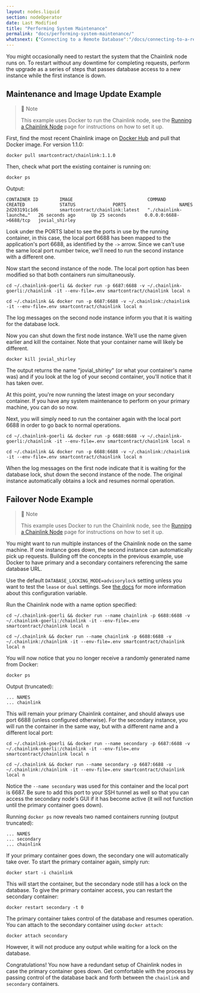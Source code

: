 ```yaml
---
layout: nodes.liquid
section: nodeOperator
date: Last Modified
title: "Performing System Maintenance"
permalink: "docs/performing-system-maintenance/"
whatsnext: {"Connecting to a Remote Database":"/docs/connecting-to-a-remote-database/"}
---
```


You might occasionally need to restart the system that the Chainlink node runs on. To restart without any downtime for completing requests, perform the upgrade as a series of steps that passes database access to a new instance while the first instance is down.

## Maintenance and Image Update Example

> 📘 Note
>
> This example uses Docker to run the Chainlink node, see the [Running a Chainlink Node](../running-a-chainlink-node/) page for instructions on how to set it up.

First, find the most recent Chainlink image on [Docker Hub](https://hub.docker.com/r/smartcontract/chainlink/) and pull that Docker image. For version 1.1.0:

```shell
docker pull smartcontract/chainlink:1.1.0
```

Then, check what port the existing container is running on:

```shell
docker ps
```

Output:

```
CONTAINER ID        IMAGE                            COMMAND                  CREATED             STATUS              PORTS                    NAMES
2d203191c1d6        smartcontract/chainlink:latest   "./chainlink-launche…"   26 seconds ago      Up 25 seconds       0.0.0.0:6688->6688/tcp   jovial_shirley
```

Look under the PORTS label to see the ports in use by the running container, in this case, the local port 6688 has been mapped to the application's port 6688, as identified by the `->` arrow. Since we can't use the same local port number twice, we'll need to run the second instance with a different one.

Now start the second instance of the node. The local port option has been modified so that both containers run simultaneously.

```shell Goerli
cd ~/.chainlink-goerli && docker run -p 6687:6688 -v ~/.chainlink-goerli:/chainlink -it --env-file=.env smartcontract/chainlink local n
```
```shell Mainnet
cd ~/.chainlink && docker run -p 6687:6688 -v ~/.chainlink:/chainlink -it --env-file=.env smartcontract/chainlink local n
```

The log messages on the second node instance inform you that it is waiting for the database lock.

Now you can shut down the first node instance. We'll use the name given earlier and kill the container. Note that your container name will likely be different.

```shell
docker kill jovial_shirley
```

The output returns the name "jovial_shirley" (or what your container's name was) and if you look at the log of your second container, you'll notice that it has taken over.

At this point, you're now running the latest image on your secondary container. If you have any system maintenance to perform on your primary machine, you can do so now.

Next, you will simply need to run the container again with the local port 6688 in order to go back to normal operations.

```shell Goerli
cd ~/.chainlink-goerli && docker run -p 6688:6688 -v ~/.chainlink-goerli:/chainlink -it --env-file=.env smartcontract/chainlink local n
```
```shell Mainnet
cd ~/.chainlink && docker run -p 6688:6688 -v ~/.chainlink:/chainlink -it --env-file=.env smartcontract/chainlink local n
```

When the log messages on the first node indicate that it is waiting for the database lock, shut down the second instance of the node. The original instance automatically obtains a lock and resumes normal operation.

## Failover Node Example

> 📘 Note
>
> This example uses Docker to run the Chainlink node, see the [Running a Chainlink Node](../running-a-chainlink-node/) page for instructions on how to set it up.

You might want to run multiple instances of the Chainlink node on the same machine. If one instance goes down, the second instance can automatically pick up requests. Building off the concepts in the previous example, use Docker to have primary and a secondary containers referencing the same database URL.

Use the default `DATABASE_LOCKING_MODE=advisorylock` setting unless you want to test the `lease` or `dual` settings. See [the docs](/docs/configuration-variables/#database_locking_mode) for more information about this configuration variable.

Run the Chainlink node with a name option specified:

```shell Goerli
cd ~/.chainlink-goerli && docker run --name chainlink -p 6688:6688 -v ~/.chainlink-goerli:/chainlink -it --env-file=.env smartcontract/chainlink local n
```
```shell Mainnet
cd ~/.chainlink && docker run --name chainlink -p 6688:6688 -v ~/.chainlink:/chainlink -it --env-file=.env smartcontract/chainlink local n
```

You will now notice that you no longer receive a randomly generated name from Docker:

```shell
docker ps
```

Output (truncated):

```
... NAMES
... chainlink
```

This will remain your primary Chainlink container, and should always use port 6688 (unless configured otherwise). For the secondary instance, you will run the container in the same way, but with a different name and a different local port:

```shell Goerli
cd ~/.chainlink-goerli && docker run --name secondary -p 6687:6688 -v ~/.chainlink-goerli:/chainlink -it --env-file=.env smartcontract/chainlink local n
```
```shell Mainnet
cd ~/.chainlink && docker run --name secondary -p 6687:6688 -v ~/.chainlink:/chainlink -it --env-file=.env smartcontract/chainlink local n
```

Notice the `--name secondary` was used for this container and the local port is 6687. Be sure to add this port to your SSH tunnel as well so that you can access the secondary node's GUI if it has become active (it will not function until the primary container goes down).

Running `docker ps` now reveals two named containers running (output truncated):

```
... NAMES
... secondary
... chainlink
```

If your primary container goes down, the secondary one will automatically take over. To start the primary container again, simply run:

```shell
docker start -i chainlink
```

This will start the container, but the secondary node still has a lock on the database. To give the primary container access, you can restart the secondary container:

```shell
docker restart secondary -t 0
```

The primary container takes control of the database and resumes operation. You can attach to the secondary container using `docker attach`:

```shell
docker attach secondary
```

However, it will not produce any output while waiting for a lock on the database.

Congratulations! You now have a redundant setup of Chainlink nodes in case the primary container goes down. Get comfortable with the process by passing control of the database back and forth between the `chainlink` and `secondary` containers.
